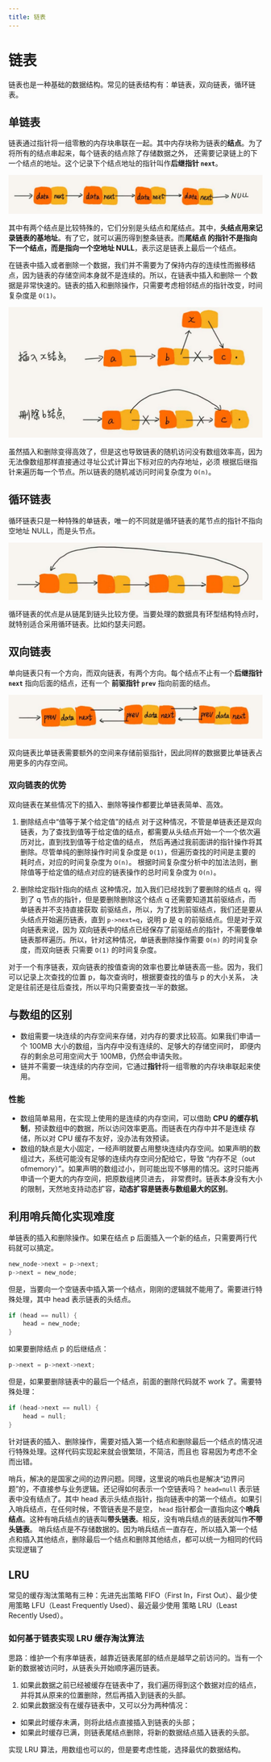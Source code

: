 ```yaml
---
title: 链表
---
```


# 链表
链表也是一种基础的数据结构。常见的链表结构有：单链表，双向链表，循环链表。

## 单链表
链表通过指针将一组零散的内存块串联在一起。其中内存块称为链表的**结点**。为了将所有的结点串起来，每个链表的结点除了存储数据之外，
还需要记录链上的下一个结点的地址。这个记录下个结点地址的指针叫作**后继指针 `next`**。

![single_link_list](./imgs/single_link_list.jpg)

其中有两个结点是比较特殊的，它们分别是头结点和尾结点。其中，**头结点用来记录链表的基地址**。有了它，就可以遍历得到整条链表。而**尾结点
的指针不是指向下一个结点，而是指向一个空地址 NULL**，表示这是链表上最后一个结点。

在链表中插入或者删除一个数据，我们并不需要为了保持内存的连续性而搬移结点，因为链表的存储空间本身就不是连续的。所以，在链表中插入和删除一
个数据是非常快速的。链表的插入和删除操作，只需要考虑相邻结点的指针改变，时间复杂度是 `O(1)`。

![insert_delete_link_list](./imgs/insert_delete_link_list.jpg)

虽然插入和删除变得高效了，但是这也导致链表的随机访问没有数组效率高，因为无法像数组那样直接通过寻址公式计算出下标对应的内存地址，必须
根据后继指针来遍历每一个节点。所以链表的随机减访问时间复杂度为 `O(n)`。

## 循环链表
循环链表只是一种特殊的单链表，唯一的不同就是循环链表的尾节点的指针不指向空地址 NULL，而是头节点。

![ring](./imgs/ring.jpg)

循环链表的优点是从链尾到链头比较方便。当要处理的数据具有环型结构特点时，就特别适合采用循环链表。比如约瑟夫问题。

## 双向链表
单向链表只有一个方向，而双向链表，有两个方向。每个结点不止有一个**后继指针 `next`** 指向后面的结点，还有一个
**前驱指针 `prev`** 指向前面的结点。

![double_link_list](./imgs/double_link_list.jpg)

双向链表比单链表需要额外的空间来存储前驱指针，因此同样的数据要比单链表占用更多的内存空间。

### 双向链表的优势
双向链表在某些情况下的插入、删除等操作都要比单链表简单、高效。
1. 删除结点中“值等于某个给定值”的结点
对于这种情况，不管是单链表还是双向链表，为了查找到值等于给定值的结点，都需要从头结点开始一个一个依次遍历对比，直到找到值等于给定值的结点，
然后再通过我前面讲的指针操作将其删除。尽管单纯的删除操作时间复杂度是 `O(1)`，但遍历查找的时间是主要的耗时点，对应的时间复杂度为 `O(n)`。
根据时间复杂度分析中的加法法则，删除值等于给定值的结点对应的链表操作的总时间复杂度为 `O(n)`。

2. 删除给定指针指向的结点
这种情况，加入我们已经找到了要删除的结点 q，得到了 q 节点的指针，但是要删除删除这个结点 q 还需要知道其前驱结点，而单链表并不支持直接获取
前驱结点，所以，为了找到前驱结点，我们还是要从头结点开始遍历链表，直到 `p->next=q`，说明 p 是 q 的前驱结点。但是对于双向链表来说，因为
双向链表中的结点已经保存了前驱结点的指针，不需要像单链表那样遍历。所以，针对这种情况，单链表删除操作需要 `O(n)` 的时间复杂度，而双向链表
只需要 `O(1)` 的时间复杂度。

对于一个有序链表，双向链表的按值查询的效率也要比单链表高一些。因为，我们可以记录上次查找的位置 p，每次查询时，根据要查找的值与 p 的大小关系，
决定是往前还是往后查找，所以平均只需要查找一半的数据。

## 与数组的区别
- 数组需要一块连续的内存空间来存储，对内存的要求比较高。如果我们申请一个 100MB 大小的数组，当内存中没有连续的、足够大的存储空间时，
即便内存的剩余总可用空间大于 100MB，仍然会申请失败。
- 链并不需要一块连续的内存空间，它通过**指针**将一组零散的内存块串联起来使用。

### 性能
- 数组简单易用，在实现上使用的是连续的内存空间，可以借助 **CPU 的缓存机制**，预读数组中的数据，所以访问效率更高。而链表在内存中并不是连续
存储，所以对 CPU 缓存不友好，没办法有效预读。
- 数组的缺点是大小固定，一经声明就要占用整块连续内存空间。如果声明的数组过大，系统可能没有足够的连续内存空间分配给它，导致
“内存不足（out ofmemory）”。如果声明的数组过小，则可能出现不够用的情况。这时只能再申请一个更大的内存空间，把原数组拷贝进去，
非常费时。链表本身没有大小的限制，天然地支持动态扩容，**动态扩容是链表与数组最大的区别**。

## 利用哨兵简化实现难度

单链表的插入和删除操作。如果在结点 p 后面插入一个新的结点，只需要两行代码就可以搞定。
```c
new_node->next = p->next;
p->next = new_node;
```
但是，当要向一个空链表中插入第一个结点，刚刚的逻辑就不能用了。需要进行特殊处理，其中 head 表示链表的头结点。
```c
if (head == null) {
    head = new_node;
}
```

如果要删除结点 p 的后继结点：
```c
p->next = p->next->next;
```
但是，如果要删除链表中的最后一个结点，前面的删除代码就不 work 了。需要特殊处理：
```c
if (head->next == null) {
    head = null;
}
```
针对链表的插入、删除操作，需要对插入第一个结点和删除最后一个结点的情况进行特殊处理。这样代码实现起来就会很繁琐，不简洁，而且也
容易因为考虑不全而出错。

哨兵，解决的是国家之间的边界问题。同理，这里说的哨兵也是解决“边界问题”的，不直接参与业务逻辑。还记得如何表示一个空链表吗？
`head=null` 表示链表中没有结点了。其中 head 表示头结点指针，指向链表中的第一个结点。如果引入哨兵结点，在任何时候，不管链表是不是空，
`head` 指针都会一直指向这个**哨兵结点**。这种有哨兵结点的链表叫**带头链表**。相反，没有哨兵结点的链表就叫作**不带头链表**。
哨兵结点是不存储数据的。因为哨兵结点一直存在，所以插入第一个结点和插入其他结点，删除最后一个结点和删除其他结点，都可以统一为相同的代码
实现逻辑了

## LRU
常见的缓存淘汰策略有三种：先进先出策略 FIFO（First In，First Out）、最少使用策略 LFU（Least Frequently Used）、最近最少使用
策略 LRU（Least Recently Used）。

### 如何基于链表实现 LRU 缓存淘汰算法
思路：维护一个有序单链表，越靠近链表尾部的结点是越早之前访问的。当有一个新的数据被访问时，从链表头开始顺序遍历链表。
1. 如果此数据之前已经被缓存在链表中了，我们遍历得到这个数据对应的结点，并将其从原来的位置删除，然后再插入到链表的头部。
2. 如果此数据没有在缓存链表中，又可以分为两种情况：
  - 如果此时缓存未满，则将此结点直接插入到链表的头部；
  - 如果此时缓存已满，则链表尾结点删除，将新的数据结点插入链表的头部。
  
实现 LRU 算法，用数组也可以的，但是要考虑性能，选择最优的数据结构。


